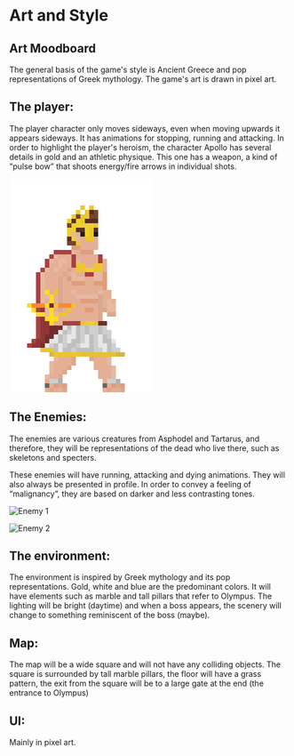 # Art and Style

## Art Moodboard

The general basis of the game's style is Ancient Greece and pop representations of Greek mythology. The game's art is drawn in pixel art.


## The player:

The player character only moves sideways, even when moving upwards it appears sideways. It has animations for stopping, running and attacking.
In order to highlight the player's heroism, the character Apollo has several details in gold and an athletic physique. This one has a weapon, a kind of “pulse bow” that shoots energy/fire arrows in individual shots.

![Player Image](./images/Player.png)

## The Enemies:

The enemies are various creatures from Asphodel and Tartarus, and therefore, they will be representations of the dead who live there, such as skeletons and specters.

These enemies will have running, attacking and dying animations. They will also always be presented in profile. In order to convey a feeling of “malignancy”, they are based on darker and less contrasting tones.

![Enemy 1](./images/Enemy1.png)

![Enemy 2](./images/Enemy2.png)

## The environment:

The environment is inspired by Greek mythology and its pop representations. Gold, white and blue are the predominant colors. It will have elements such as marble and tall pillars that refer to Olympus. The lighting will be bright (daytime) and when a boss appears, the scenery will change to something reminiscent of the boss (maybe).

## Map:

The map will be a wide square and will not have any colliding objects. The square is surrounded by tall marble pillars, the floor will have a grass pattern, the exit from the square will be to a large gate at the end (the entrance to Olympus)

## UI:

Mainly in pixel art.
